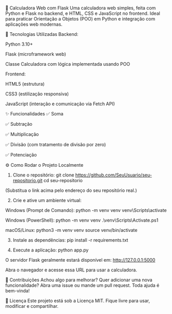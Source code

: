 🧮 Calculadora Web com Flask
Uma calculadora web simples, feita com Python e Flask no backend, e HTML, CSS e JavaScript no frontend. Ideal para praticar Orientação a Objetos (POO) em Python e integração com aplicações web modernas.

🚀 Tecnologias Utilizadas
Backend:

Python 3.10+

Flask (microframework web)

Classe Calculadora com lógica implementada usando POO

Frontend:

HTML5 (estrutura)

CSS3 (estilização responsiva)

JavaScript (interação e comunicação via Fetch API)

✨ Funcionalidades
✅ Soma

✅ Subtração

✅ Multiplicação

✅ Divisão (com tratamento de divisão por zero)

✅ Potenciação

⚙️ Como Rodar o Projeto Localmente
1. Clone o repositório:
git clone https://github.com/SeuUsuario/seu-repositorio.git
cd seu-repositorio

(Substitua o link acima pelo endereço do seu repositório real.)

2. Crie e ative um ambiente virtual:

Windows (Prompt de Comando):
python -m venv venv
venv\Scripts\activate

Windows (PowerShell):
python -m venv venv
.\venv\Scripts\Activate.ps1

macOS/Linux:
python3 -m venv venv
source venv/bin/activate

3. Instale as dependências:
pip install -r requirements.txt

4. Execute a aplicação:
python app.py

O servidor Flask geralmente estará disponível em: http://127.0.0.1:5000

Abra o navegador e acesse essa URL para usar a calculadora.

🤝 Contribuições
Achou algo para melhorar? Quer adicionar uma nova funcionalidade?
Abra uma issue ou mande um pull request. Toda ajuda é bem-vinda!

📄 Licença
Este projeto está sob a Licença MIT.
Fique livre para usar, modificar e compartilhar.